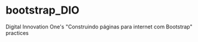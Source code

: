 # bootstrap_DIO
Digital Innovation One's "Construindo páginas para internet com Bootstrap" practices
